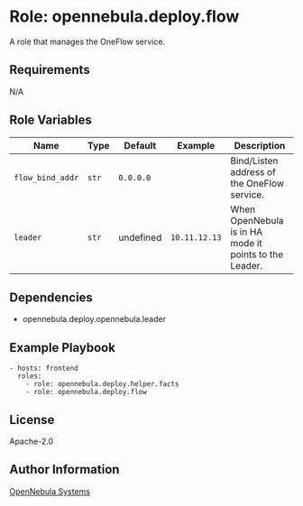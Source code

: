Role: opennebula.deploy.flow
============================

A role that manages the OneFlow service.

Requirements
------------

N/A

Role Variables
--------------

| Name             | Type  | Default   | Example       | Description                                            |
|------------------|-------|-----------|---------------|--------------------------------------------------------|
| `flow_bind_addr` | `str` | `0.0.0.0` |               | Bind/Listen address of the OneFlow service.            |
| `leader`         | `str` | undefined | `10.11.12.13` | When OpenNebula is in HA mode it points to the Leader. |

Dependencies
------------

- opennebula.deploy.opennebula.leader

Example Playbook
----------------

    - hosts: frontend
      roles:
        - role: opennebula.deploy.helper.facts
        - role: opennebula.deploy.flow

License
-------

Apache-2.0

Author Information
------------------

[OpenNebula Systems](https://opennebula.io/)
